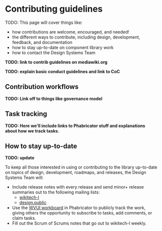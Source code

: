 # Contributing guidelines

TODO: This page will cover things like:
- how contributions are welcome, encouraged, and needed!
- the different ways to contribute, including design, development, feedback,
and documentation
- how to stay up-to-date on component library work
- how to contact the Design Systems Team

**TODO: link to contrib guidelines on mediawiki.org**

**TODO: explain basic conduct guidelines and link to CoC**

## Contribution workflows

**TODO: Link off to things like governance model**

## Task tracking

**TODO: Here we'll include links to Phabricator stuff and explanations about how we track tasks.**

## How to stay up-to-date

**TODO: update**

To keep all those interested in using or contributing to the library up-to-date on topics of design,
development, roadmaps, and releases, the Design Systems Team will:

-   Include release notes with every release and send minor+ release summaries out to the following
    mailing lists:
    -   [wikitech-l](https://lists.wikimedia.org/postorius/lists/wikitech-l.lists.wikimedia.org/)
    -   [design.public](https://lists.wikimedia.org/postorius/lists/design.lists.wikimedia.org/)
-   Use the [WVUI workboard](https://phabricator.wikimedia.org/project/view/4898/) in Phabricator to
    publicly track the work, giving others the opportunity to subscribe to tasks, add comments, or
    claim tasks.
-   Fill out the Scrum of Scrums notes that go out to wikitech-l weekly.
